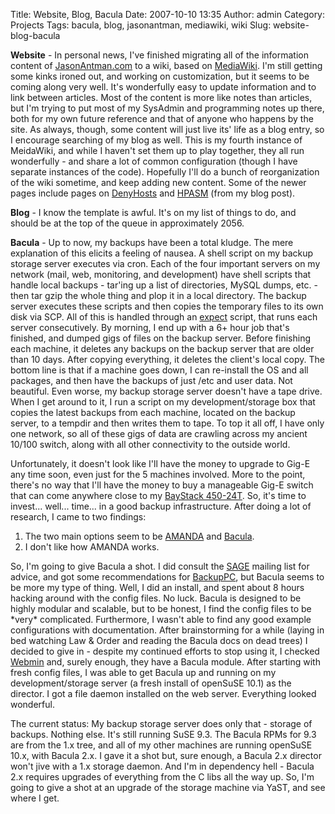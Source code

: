 Title: Website, Blog, Bacula
Date: 2007-10-10 13:35
Author: admin
Category: Projects
Tags: bacula, blog, jasonantman, mediawiki, wiki
Slug: website-blog-bacula

**Website** - In personal news, I've finished migrating all of the
information content of [JasonAntman.com][] to a wiki, based on
[MediaWiki][]. I'm still getting some kinks ironed out, and working on
customization, but it seems to be coming along very well. It's
wonderfully easy to update information and to link between articles.
Most of the content is more like notes than articles, but I'm trying to
put most of my SysAdmin and programming notes up there, both for my own
future reference and that of anyone who happens by the site. As always,
though, some content will just live its' life as a blog entry, so I
encourage searching of my blog as well. This is my fourth instance of
MeidaWiki, and while I haven't set them up to play together, they all
run wonderfully - and share a lot of common configuration (though I have
separate instances of the code). Hopefully I'll do a bunch of
reorganization of the wiki sometime, and keep adding new content. Some
of the newer pages include pages on [DenyHosts][] and [HPASM][] (from my
blog post).

**Blog** - I know the template is awful. It's on my list of things to
do, and should be at the top of the queue in approximately 2056.

**Bacula** - Up to now, my backups have been a total kludge. The mere
explanation of this elicits a feeling of nausea. A shell script on my
backup storage server executes via cron. Each of the four important
servers on my network (mail, web, monitoring, and development) have
shell scripts that handle local backups - tar'ing up a list of
directories, MySQL dumps, etc. - then tar gzip the whole thing and plop
it in a local directory. The backup server executes these scripts and
then copies the temporary files to its own disk via SCP. All of this is
handled through an [expect][] script, that runs each server
consecutively. By morning, I end up with a 6+ hour job that's finished,
and dumped gigs of files on the backup server. Before finishing each
machine, it deletes any backups on the backup server that are older than
10 days. After copying everything, it deletes the client's local copy.
The bottom line is that if a machine goes down, I can re-install the OS
and all packages, and then have the backups of just /etc and user data.
Not beautiful. Even worse, my backup storage server doesn't have a tape
drive. When I get around to it, I run a script on my development/storage
box that copies the latest backups from each machine, located on the
backup server, to a tempdir and then writes them to tape. To top it all
off, I have only one network, so all of these gigs of data are crawling
across my ancient 10/100 switch, along with all other connectivity to
the outside world.

Unfortunately, it doesn't look like I'll have the money to upgrade to
Gig-E any time soon, even just for the 5 machines involved. More to the
point, there's no way that I'll have the money to buy a manageable Gig-E
switch that can come anywhere close to my [BayStack 450-24T][]. So, it's
time to invest... well... time... in a good backup infrastructure. After
doing a lot of research, I came to two findings:

1.  The two main options seem to be [AMANDA][] and [Bacula][].
2.  I don't like how AMANDA works.

So, I'm going to give Bacula a shot. I did consult the [SAGE][] mailing
list for advice, and got some recommendations for [BackupPC][], but
Bacula seems to be more my type of thing. Well, I did an install, and
spent about 8 hours hacking around with the config files. No luck.
Bacula is designed to be highly modular and scalable, but to be honest,
I find the config files to be \*very\* complicated. Furthermore, I
wasn't able to find any good example configurations with documentation.
After brainstorming for a while (laying in bed watching Law & Order and
reading the Bacula docs on dead trees) I decided to give in - despite my
continued efforts to stop using it, I checked [Webmin][] and, surely
enough, they have a Bacula module. After starting with fresh config
files, I was able to get Bacula up and running on my development/storage
server (a fresh install of openSuSE 10.1) as the director. I got a file
daemon installed on the web server. Everything looked wonderful.

The current status: My backup storage server does only that - storage of
backups. Nothing else. It's still running SuSE 9.3. The Bacula RPMs for
9.3 are from the 1.x tree, and all of my other machines are running
openSuSE 10.x, with Bacula 2.x. I gave it a shot but, sure enough, a
Bacula 2.x director won't jive with a 1.x storage daemon. And I'm in
dependency hell - Bacula 2.x requires upgrades of everything from the C
libs all the way up. So, I'm going to give a shot at an upgrade of the
storage machine via YaST, and see where I get.

  [JasonAntman.com]: http://www.jasonantman.com
  [MediaWiki]: http://www.mediawiki.org
  [DenyHosts]: http://www.jasonantman.com/wiki/index.php/DenyHosts
  [HPASM]: http://www.jasonantman.com/wiki/index.php/Hpasm
  [expect]: http://expect.nist.gov/
  [BayStack 450-24T]: http://www.jasonantman.com/wiki/index.php/BayStack_450-24T
  [AMANDA]: http://www.amanda.org/
  [Bacula]: http://www.bacula.org/
  [SAGE]: http://www.sage.org/
  [BackupPC]: http://backuppc.sourceforge.net/
  [Webmin]: http://www.webmin.com
